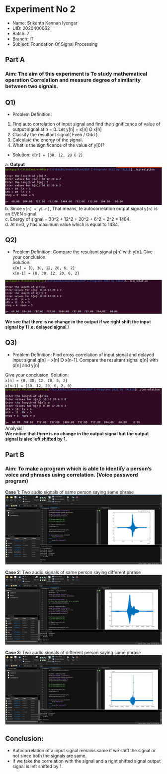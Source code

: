 # Experiment No 2
- Name: Srikanth Kannan Iyengar
- UID: 2020400062
- Batch: 7
- Branch: IT
- Subject: Foundation Of Signal Processing

## Part A
### Aim: The aim of this experiment is To study mathematical operation  Correlation and measure degree of similarity between two signals.


## Q1)
- Problem Definition:
1. Find auto correlation of input signal and find the significance of value of output signal at n = 0. Let y[n] = x[n] O x[n]
2.  Classify the resultant signal( Even / Odd ).
3.  Calculate the energy of the signal.
4. What is the significance of the value of y[0]?
- Solution:
`x[n] = {30, 12, 20 6 2}`

a. **Output**\
![Q1](https://raw.githubusercontent.com/srikanth-iyengar/SPIT-ocw/main/DSP/q1.png)\
b. Since `y[n] = y[-n]`, That means, te autocorrelation output signal `y[n]` is an EVEN signal.\
c. Energy of signal = 30^2 + 12^2 + 20^2 + 6^2 + 2^2 = 1484.\
d. At n=0, y has maximum value which is equal to 1484.

## Q2)
- Problem Definition: Compare the resultant signal p[n] with y[n]. Give your conclusion.\
Solution:\
`x[n] = {0, 30, 12, 20, 6, 2}`\
`x[n-1] = {0, 30, 12, 20, 6, 2}`


![Q2](https://raw.githubusercontent.com/srikanth-iyengar/SPIT-ocw/main/DSP/q2.png)

**We see that there is no change in the output if we right shift the input signal by 1 i.e. delayed signal**.\

## Q3)
- Problem Definition:
Find cross correlation of input signal and delayed  input signal q[n] = x[n]  O   x[n-1].  Compare the resultant signal q[n] with p[n] and y[n]                         

Give your conclusion.
 Solution:\
`x[n] = {0, 30, 12, 20, 6, 2}`\
`x[n-1] = {30, 12, 20, 6, 2, 0}`\
![Q3](https://raw.githubusercontent.com/srikanth-iyengar/SPIT-ocw/main/DSP/q3.png)\
Analysis:\
**We notice that there is no change in the output signal but the output signal is also left shifted by 1.**

## Part B
### Aim: To make a program which is able to identify a person’s voice and phrases using correlation. (Voice password program)


**Case 1**: 
Two audio signals of same person saying same phrase
![](./5.png)

**Case 2**:
Two audio signals of same person saying different phrase
![](./6.png)

**Case 3**:
Two audio signals of different person saying same phrase
![](./7.png)

## Conclusion:
- Autocorrelation of a input signal remains same if we shift the signal or not since both the signals are same.
- If we take the correlation with the signal and a right shifted signal output signal is left shifted by 1.